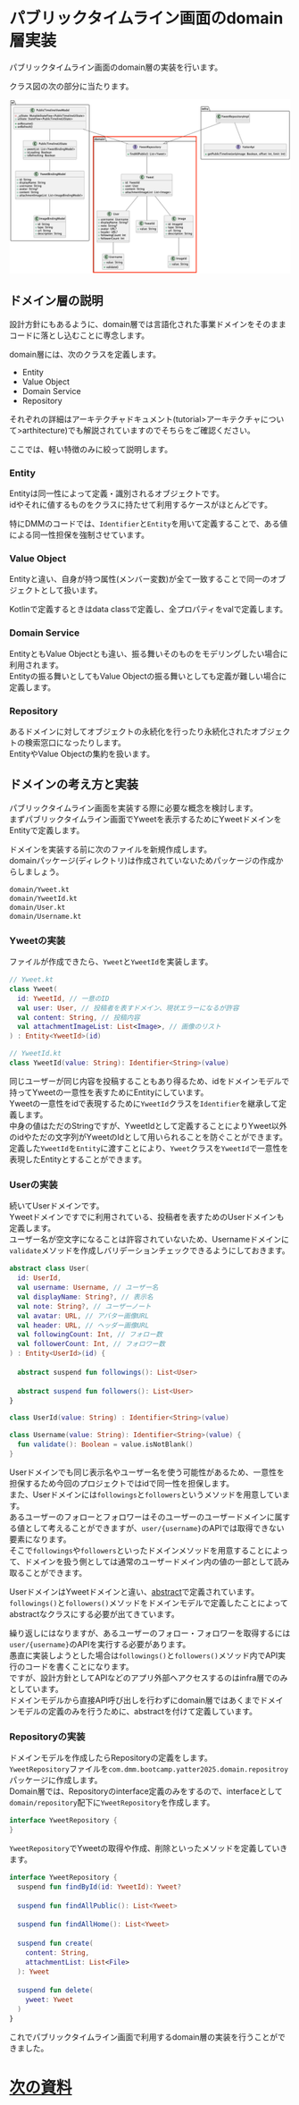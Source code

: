 # パブリックタイムライン画面のdomain層実装
パブリックタイムライン画面のdomain層の実装を行います。  

クラス図の次の部分に当たります。  

![public_timeline_domain](../../image/2/public_timeline_class_domain.png)

## ドメイン層の説明
設計方針にもあるように、domain層では言語化された事業ドメインをそのままコードに落とし込むことに専念します。  

domain層には、次のクラスを定義します。  
- Entity
- Value Object
- Domain Service
- Repository

それぞれの詳細はアーキテクチャドキュメント(tutorial>アーキテクチャについて>arthitecture)でも解説されていますのでそちらをご確認ください。  

ここでは、軽い特徴のみに絞って説明します。  

### Entity
Entityは同一性によって定義・識別されるオブジェクトです。  
idやそれに値するものをクラスに持たせて利用するケースがほとんどです。  

特にDMMのコードでは、`Identifier`と`Entity`を用いて定義することで、ある値による同一性担保を強制させています。  

### Value Object
Entityと違い、自身が持つ属性(メンバー変数)が全て一致することで同一のオブジェクトとして扱います。  

Kotlinで定義するときはdata classで定義し、全プロパティをvalで定義します。  

### Domain Service
EntityともValue Objectとも違い、振る舞いそのものをモデリングしたい場合に利用されます。  
Entityの振る舞いとしてもValue Objectの振る舞いとしても定義が難しい場合に定義します。  

### Repository
あるドメインに対してオブジェクトの永続化を行ったり永続化されたオブジェクトの検索窓口になったりします。  
EntityやValue Objectの集約を扱います。  

## ドメインの考え方と実装
パブリックタイムライン画面を実装する際に必要な概念を検討します。  
まずパブリックタイムライン画面でYweetを表示するためにYweetドメインをEntityで定義します。  

ドメインを実装する前に次のファイルを新規作成します。  
domainパッケージ(ディレクトリ)は作成されていないためパッケージの作成からしましょう。  

```
domain/Yweet.kt
domain/YweetId.kt
domain/User.kt
domain/Username.kt
```

### Yweetの実装
ファイルが作成できたら、`Yweet`と`YweetId`を実装します。  

```Kotlin
// Yweet.kt
class Yweet(
  id: YweetId, // 一意のID
  val user: User, // 投稿者を表すドメイン、現状エラーになるが許容
  val content: String, // 投稿内容
  val attachmentImageList: List<Image>, // 画像のリスト
) : Entity<YweetId>(id)
```

```Kotlin
// YweetId.kt
class YweetId(value: String): Identifier<String>(value)
```

同じユーザーが同じ内容を投稿することもあり得るため、idをドメインモデルで持ってYweetの一意性を表すためにEntityにしています。  
Yweetの一意性をidで表現するために`YweetId`クラスを`Identifier`を継承して定義します。  
中身の値はただのStringですが、YweetIdとして定義することによりYweet以外のidやただの文字列がYweetのIdとして用いられることを防ぐことができます。  
定義した`YweetId`を`Entity`に渡すことにより、`Yweet`クラスを`YweetId`で一意性を表現したEntityとすることができます。  

### Userの実装

続いてUserドメインです。  
Yweetドメインですでに利用されている、投稿者を表すためのUserドメインも定義します。  
ユーザー名が空文字になることは許容されていないため、Usernameドメインに`validate`メソッドを作成しバリデーションチェックできるようにしておきます。  

```Kotlin
abstract class User(
  id: UserId,
  val username: Username, // ユーザー名
  val displayName: String?, // 表示名
  val note: String?, // ユーザーノート
  val avatar: URL, // アバター画像URL
  val header: URL, // ヘッダー画像URL
  val followingCount: Int, // フォロー数
  val followerCount: Int, // フォロワー数
) : Entity<UserId>(id) {

  abstract suspend fun followings(): List<User>

  abstract suspend fun followers(): List<User>
}
```

```Kotlin
class UserId(value: String) : Identifier<String>(value)
```

```Kotlin
class Username(value: String): Identifier<String>(value) {
  fun validate(): Boolean = value.isNotBlank()
}
```

Userドメインでも同じ表示名やユーザー名を使う可能性があるため、一意性を担保するため今回のプロジェクトではidで同一性を担保します。  
また、Userドメインには`followings`と`followers`というメソッドを用意しています。  
あるユーザーのフォローとフォロワーはそのユーザーのユーザードメインに属する値として考えることができますが、`user/{username}`のAPIでは取得できない要素になります。  
そこで`followings`や`followers`といったドメインメソッドを用意することによって、ドメインを扱う側としては通常のユーザードメイン内の値の一部として読み取ることができます。  

UserドメインはYweetドメインと違い、[abstract](https://kotlinlang.org/docs/classes.html#abstract-classes)で定義されています。  
`followings()`と`followers()`メソッドをドメインモデルで定義したことによってabstractなクラスにする必要が出てきています。  

繰り返しにはなりますが、あるユーザーのフォロー・フォロワーを取得するには`user/{username}`のAPIを実行する必要があります。  
愚直に実装しようとした場合は`followings()`と`followers()`メソッド内でAPI実行のコードを書くことになります。  
ですが、設計方針としてAPIなどのアプリ外部へアクセスするのはinfra層でのみとしています。  
ドメインモデルから直接API呼び出しを行わずにdomain層ではあくまでドメインモデルの定義のみを行うために、abstractを付けて定義しています。  

### Repositoryの実装

ドメインモデルを作成したらRepositoryの定義をします。  
`YweetRepository`ファイルを`com.dmm.bootcamp.yatter2025.domain.repositroy`パッケージに作成します。  
Domain層では、Repositoryのinterface定義のみをするので、interfaceとして`domain/repository`配下に`YweetRepository`を作成します。  

```Kotlin
interface YweetRepository {
}
```

`YweetRepository`でYweetの取得や作成、削除といったメソッドを定義していきます。  

```Kotlin
interface YweetRepository {
  suspend fun findById(id: YweetId): Yweet?

  suspend fun findAllPublic(): List<Yweet>

  suspend fun findAllHome(): List<Yweet>

  suspend fun create(
    content: String,
    attachmentList: List<File>
  ): Yweet

  suspend fun delete(
    yweet: Yweet
  )
}
```

これでパブリックタイムライン画面で利用するdomain層の実装を行うことができました。  

# [次の資料](./2_infra層実装.md)
